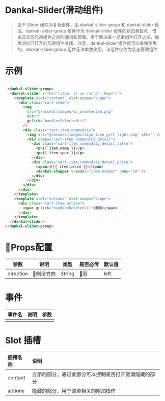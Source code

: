 # Dankal-Slider(滑动组件)
> 由于 Slider 组件为复合组件，由 dankal-slider-group 和 dankal-slider 组成，dankal-slider-group 组件作为 dankal-slider 组件的状态承载点，借由其实现兄弟组件之间的通讯和管理。用于解决某一兄弟组件打开之后，触发对应已打开的兄弟组件关闭。注意，dankal-slider 组件是可以单独使用的，dankal-slider-group 组件无法单独使用，该组件仅作为状态管理组件
# 示例
```html 

 <dankal-slider-group>
  <dankal-slider v-for="(item, i) in carts" :key="i">
    <template slot="content" slot-scope="scope">
      <div class="cart-item">
        <img
          src="@/assets/images/ic_unselected.png"
          alt=""
          @click="handlerSelected(i)"
        />
        <div class="cart-item_commodity">
          <img src="@/assets/images/sign_icon_gift_light.png" alt="" />
          <div class="cart-item_commodity_detail">
            <div class="cart-item_commodity_detail_title">
              <p>{{ item.name }}</p>
              <p>{{ item.spec }}</p>
            </div>
            <div class="cart-item_commodity_detail_price">
              <span>￥{{ item.price }}</span>
              <dankal-stepper v-model="item.number" :max="10" />
            </div>
          </div>
        </div>
      </div>
    </template>
    <template slot="actions" slot-scope="scope">
      <div class="cart-item_action">
        <span @click="handlerDeleted(i)">删除</span>
      </div>
    </template>
  </dankal-slider>
</dankal-slider-group>

```
# Props配置

|  参数 |  说明 |  类型	 |  是否必传	 |  默认值 |
|---|---|---|---|---|
|  direction | 侧滑方向  |  String |     否 |  left |


# 事件

|事件名|说明|参数| 
|---|---|---|
|   |   |   | 

# Slot 插槽

| 插槽名称 | 说明                                                 |
| :------- | :--------------------------------------------------- |
| content  | 显示的部分，通过此部分可以控制是否打开侧滑隐藏的部分 |
| actions  | 隐藏的部分，用于渲染相关的附加操作                   |